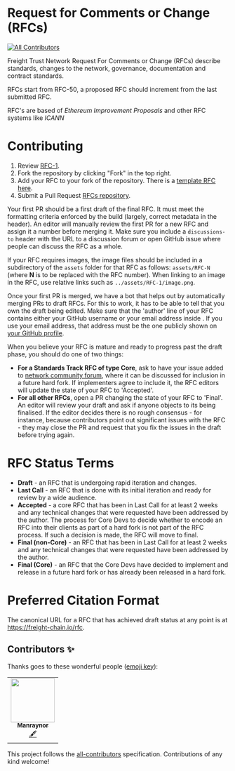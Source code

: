 # Request for Comments or Change (RFCs)

<!-- ALL-CONTRIBUTORS-BADGE:START - Do not remove or modify this section -->

[![All Contributors](https://img.shields.io/badge/all_contributors-1-orange.svg?style=flat-square)](#contributors-)

<!-- ALL-CONTRIBUTORS-BADGE:END -->

Freight Trust Network Request For Comments or Change (RFCs) describe standards,
changes to the network, governance, documentation and contract standards.

RFCs start from RFC-50, a proposed RFC should increment from the last submitted
RFC.

RFC's are based of _Ethereum Improvement Proposals_ and other RFC systems like
_ICANN_

# Contributing

1.  Review [RFC-1](rfcs/RFC-1.md).
2.  Fork the repository by clicking "Fork" in the top right.
3.  Add your RFC to your fork of the repository. There is a
    [template RFC here](RFC-template.md).
4.  Submit a Pull Request
    [RFCs repository](https://github.com/freight-chain/rfc).

Your first PR should be a first draft of the final RFC. It must meet the
formatting criteria enforced by the build (largely, correct metadata in the
header). An editor will manually review the first PR for a new RFC and assign it
a number before merging it. Make sure you include a `discussions-to` header with
the URL to a discussion forum or open GitHub issue where people can discuss the
RFC as a whole.

If your RFC requires images, the image files should be included in a
subdirectory of the `assets` folder for that RFC as follows: `assets/RFC-N`
(where **N** is to be replaced with the RFC number). When linking to an image in
the RFC, use relative links such as `../assets/RFC-1/image.png`.

Once your first PR is merged, we have a bot that helps out by automatically
merging PRs to draft RFCs. For this to work, it has to be able to tell that you
own the draft being edited. Make sure that the 'author' line of your RFC
contains either your GitHub username or your email address inside
<triangular brackets>. If you use your email address, that address must be the
one publicly shown on
[your GitHub profile](https://github.com/settings/profile).

When you believe your RFC is mature and ready to progress past the draft phase,
you should do one of two things:

- **For a Standards Track RFC of type Core**, ask to have your issue added to
  [network community forum](https://github.com/freight-chain/forum/issues),
  where it can be discussed for inclusion in a future hard fork. If implementers
  agree to include it, the RFC editors will update the state of your RFC to
  'Accepted'.
- **For all other RFCs**, open a PR changing the state of your RFC to 'Final'.
  An editor will review your draft and ask if anyone objects to its being
  finalised. If the editor decides there is no rough consensus - for instance,
  because contributors point out significant issues with the RFC - they may
  close the PR and request that you fix the issues in the draft before trying
  again.

# RFC Status Terms

- **Draft** - an RFC that is undergoing rapid iteration and changes.
- **Last Call** - an RFC that is done with its initial iteration and ready for
  review by a wide audience.
- **Accepted** - a core RFC that has been in Last Call for at least 2 weeks and
  any technical changes that were requested have been addressed by the author.
  The process for Core Devs to decide whether to encode an RFC into their
  clients as part of a hard fork is not part of the RFC process. If such a
  decision is made, the RFC will move to final.
- **Final (non-Core)** - an RFC that has been in Last Call for at least 2 weeks
  and any technical changes that were requested have been addressed by the
  author.
- **Final (Core)** - an RFC that the Core Devs have decided to implement and
  release in a future hard fork or has already been released in a hard fork.

# Preferred Citation Format

The canonical URL for a RFC that has achieved draft status at any point is at
https://freight-chain.io/rfc.

## Contributors ✨

Thanks goes to these wonderful people
([emoji key](https://allcontributors.org/docs/en/emoji-key)):

<!-- ALL-CONTRIBUTORS-LIST:START - Do not remove or modify this section -->
<!-- prettier-ignore-start -->
<!-- markdownlint-disable -->
<table>
  <tr>
    <td align="center"><a href="https://github.com/Manraynor"><img src="https://avatars2.githubusercontent.com/u/65705459?v=4" width="100px;" alt=""/><br /><sub><b>Manraynor</b></sub></a><br /><a href="#content-Manraynor" title="Content">🖋</a></td>
  </tr>
</table>

<!-- markdownlint-enable -->
<!-- prettier-ignore-end -->

<!-- ALL-CONTRIBUTORS-LIST:END -->

This project follows the
[all-contributors](https://github.com/all-contributors/all-contributors)
specification. Contributions of any kind welcome!
